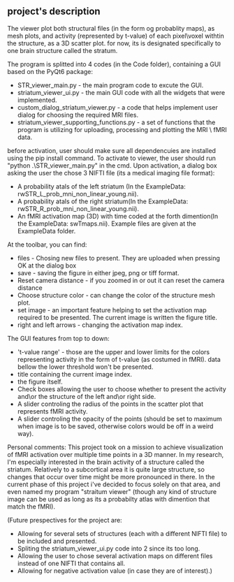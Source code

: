 ## project's description

The viewer plot both structural files (in the form og probablity maps),  as mesh plots, and activity (represented by t-value) of each pixel\voxel withtin the structure, as a 3D scatter plot.
for now, its is designated specifically to one brain structure called the stratum.

The program is splitted into 4 codes (in the Code folder), containing a GUI based on the PyQt6 package:
* STR_viewer_main.py - the main program code to excute the GUI.
* striatum_viewer_ui.py - the main GUI code with all the widgets that were implemented.
* custom_dialog_striatum_viewer.py - a code that helps implement user dialog for choosing the required MRI files.
* striatum_viewer_supporting_functions.py - a set of functions that the program is utilizing for uploading, processing and plotting the MRI \ fMRI data.

before activation, user should make sure all dependencuies are installed using the pip install command.
To activate to viewer, the user should run "python .\STR_viewer_main.py" in the cmd.
Upon activation, a dialog box asking the user the chose 3 NIFTI file (its a medical imaging file format):
* A probability atals of the left striatum (In the ExampleData: rwSTR_L_prob_mni_non_linear_young.nii).
* A probability atals of the right striatum(In the ExampleData: rwSTR_R_prob_mni_non_linear_young.nii).
* An fMRI activation map (3D) with time coded at the forth dimention(In the ExampleData: swTmaps.nii).
Example files are given at the ExampleData folder.

At the toolbar, you can find:
* files - Chosing new files to present. They are uploaded when pressing OK at the dialog box
* save - saving the figure in either jpeg, png or tiff format.
* Reset camera distance - if you zoomed in or out it can reset the camera distance
* Choose structure color - can change the color of the structure mesh plot.
* set image - an important feature helping to set the activation map required to be presented. The current image is written the figure title.
* right and left arrows - changing the activation map index.

The GUI features from top to down:
* 't-value range' - those are the upper and lower limits for the colors representing activity in the form of t-value (as costumed in fMRI). data bellow the lower threshold won't be presented.
* title containing the current image index.
* the figure itself.
* Check boxes allowing the user to choose whether to present the activity and\or the structure of the left and\or right side.
* A slider controling the radius of the points in the scatter plot that represents fMRI activity.
* A slider controling the opacity of the points (should be set to maximum when image is to be saved, otherwise colors would be off in a weird way).

Personal comments:
This project took on a mission to achieve visualization of fMRI activation over multiple time points in a 3D manner.
In my research, I'm especially interested in the brain activity of a structure called the striatum. Relatively to a subcortical area it is quite large structure, so changes that occur over time might be more pronounced in there.
In the current phase of this project i've decided to focus solely on that area, and even named my program "straitum viewer" (though any kind of structure image can be used as long as its a probabilty atlas with dimention that match the fMRI).

(Future prespectives for the project are:
* Allowing for several sets of structures (each with a different NIFTI file) to be included and presented.
* Spliting the striatum_viewer_ui.py code into 2 since its too long.
* Allowing the user to chose several activation maps on different files instead of one NIFTI that contains all.
* Allowing for negative activation value (in case they are of interest).)
